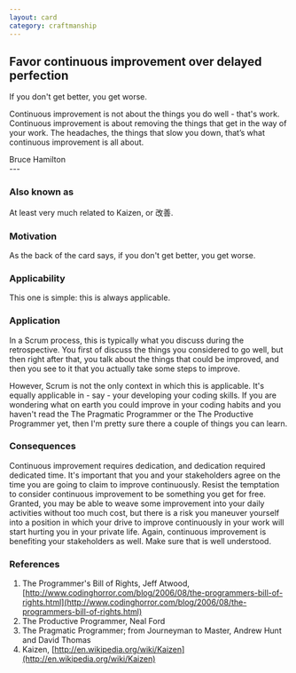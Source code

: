 ```yaml
---
layout: card
category: craftmanship
---
```

Favor continuous improvement over delayed perfection
---
<p>If you don't get better, you get worse.</p>
<div class="blockquote">
<p>Continuous improvement is not about the things you do
        well - that's work. Continuous improvement is about removing
        the things that get in the way of your work. The headaches,
        the things that slow you down, that&rsquo;s what continuous
        improvement is all about.</p>
</div>
<div class="attribution">Bruce Hamilton</div>
---

### Also known as

At least very much related to Kaizen, or 改善.

### Motivation

As the back of the card says, if you don't get better, you get worse.

### Applicability

This one is simple: this is always applicable.

### Application

In a Scrum process, this is typically what you discuss during the retrospective. You first of discuss the things you considered to go well, but then right after that, you talk about the things that could be improved, and then you see to it that you actually take some steps to improve.

However, Scrum is not the only context in which this is applicable. It's equally applicable in - say - your developing your coding skills. If you are wondering what on earth you could improve in your coding habits and you haven't read the The Pragmatic Programmer or the The Productive Programmer yet, then I'm pretty sure there a couple of things you can learn.

### Consequences

Continuous improvement requires dedication, and dedication required dedicated time. It's important that you and your stakeholders agree on the time you are going to claim to improve continuously. Resist the temptation to consider continuous improvement to be something you get for free. Granted, you may be able to weave some improvement into your daily activities without too much cost, but there is a risk you maneuver yourself into a position in which your drive to improve continuously in your work will start hurting you in your private life. Again, continuous improvement is benefiting your stakeholders as well. Make sure that is well understood.

### References

1. The Programmer's Bill of Rights, Jeff Atwood, [http://www.codinghorror.com/blog/2006/08/the-programmers-bill-of-rights.html](http://www.codinghorror.com/blog/2006/08/the-programmers-bill-of-rights.html)
2. The Productive Programmer, Neal Ford
3. The Pragmatic Programmer; from Journeyman to Master, Andrew Hunt and David Thomas
4. Kaizen, [http://en.wikipedia.org/wiki/Kaizen](http://en.wikipedia.org/wiki/Kaizen)

